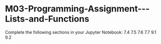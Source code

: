 # M03-Programming-Assignment---Lists-and-Functions
Complete the following sections in your Jupyter Notebook:
7.4
7.5
7.6
7.7
9.1
9.2
